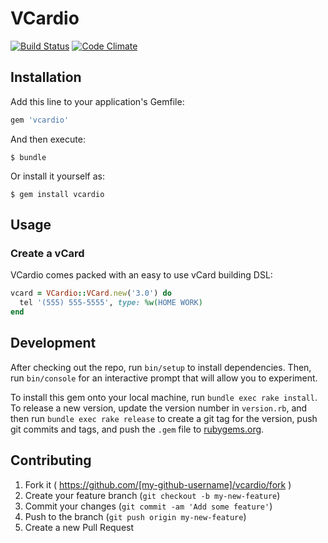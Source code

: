 # VCardio

[![Build Status](https://travis-ci.org/sticksnleaves/vcardio.svg?branch=master)](https://travis-ci.org/sticksnleaves/vcardio)
[![Code Climate](https://codeclimate.com/github/sticksnleaves/vcardio/badges/gpa.svg)](https://codeclimate.com/github/sticksnleaves/vcardio)

## Installation

Add this line to your application's Gemfile:

```ruby
gem 'vcardio'
```

And then execute:

    $ bundle

Or install it yourself as:

    $ gem install vcardio

## Usage

### Create a vCard

VCardio comes packed with an easy to use vCard building DSL:

```ruby
vcard = VCardio::VCard.new('3.0') do
  tel '(555) 555-5555', type: %w(HOME WORK)
end
```

## Development

After checking out the repo, run `bin/setup` to install dependencies. Then, run `bin/console` for an interactive prompt that will allow you to experiment.

To install this gem onto your local machine, run `bundle exec rake install`. To release a new version, update the version number in `version.rb`, and then run `bundle exec rake release` to create a git tag for the version, push git commits and tags, and push the `.gem` file to [rubygems.org](https://rubygems.org).

## Contributing

1. Fork it ( https://github.com/[my-github-username]/vcardio/fork )
2. Create your feature branch (`git checkout -b my-new-feature`)
3. Commit your changes (`git commit -am 'Add some feature'`)
4. Push to the branch (`git push origin my-new-feature`)
5. Create a new Pull Request

